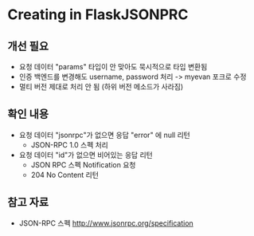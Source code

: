 Creating in FlaskJSONPRC
========================

개선 필요
---------

* 요청 데이터 "params" 타입이 안 맞아도 묵시적으로 타입 변환됨
* 인증 백엔드를 변경해도 username, password 처리 -> myevan 포크로 수정
* 멀티 버전 제대로 처리 안 됨 (하위 버전 메소드가 사라짐)


확인 내용
---------

* 요청 데이터 "jsonrpc"가 없으면 응답 "error" 에 null 리턴
    * JSON-RPC 1.0 스펙 처리
* 요청 데이터 "id"가 없으면 비어있는 응답 리턴
    * JSON RPC 스펙 Notification 요청
    * 204 No Content 리턴


참고 자료
---------

* JSON-RPC 스펙 <http://www.jsonrpc.org/specification>
